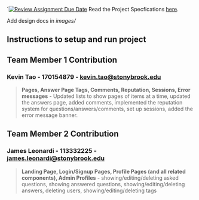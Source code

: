 `[![Review Assignment Due Date](https://classroom.github.com/assets/deadline-readme-button-24ddc0f5d75046c5622901739e7c5dd533143b0c8e959d652212380cedb1ea36.svg)](https://classroom.github.com/a/gEJeiete)
Read the Project Specfications [here](https://docs.google.com/document/d/1zZjNk9cbNLz0mp_-YtyZxhMzUph97fVgCkSE4u2k5EA/edit?usp=sharing).

Add design docs in *images/*

## Instructions to setup and run project

## Team Member 1 Contribution
### Kevin Tao - 170154879 - <kevin.tao@stonybrook.edu>
> **Pages, Answer Page Tags, Comments, Reputation, Sessions, Error messages** - Updated lists to show pages of items at a time, updated the answers page, added comments, implemented the reputation system for questions/answers/comments, set up sessions, added the error message banner.
>

## Team Member 2 Contribution
### James Leonardi - 113332225 - <james.leonardi@stonybrook.edu>
> **Landing Page, Login/Signup Pages, Profile Pages (and all related components), Admin Profiles** - showing/editing/deleting asked questions, showing answered questions, showing/editing/deleting answers, deleting users, showing/editing/deleting tags
>
